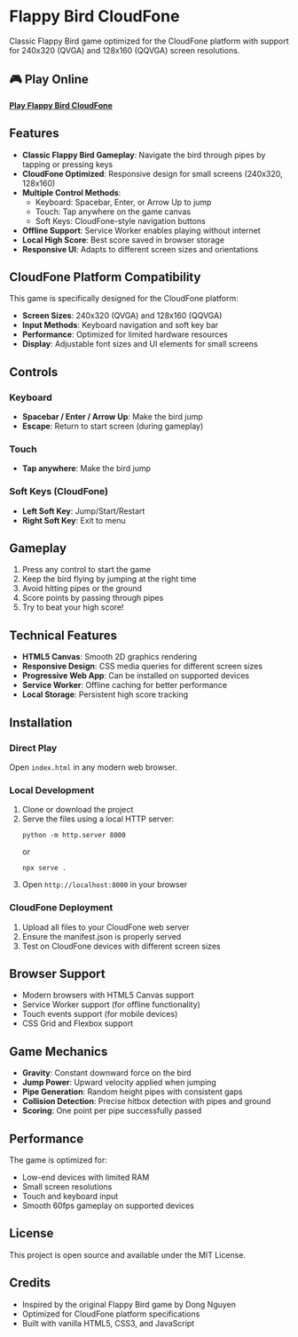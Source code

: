 # Flappy Bird CloudFone

Classic Flappy Bird game optimized for the CloudFone platform with support for 240x320 (QVGA) and 128x160 (QQVGA) screen resolutions.

## 🎮 Play Online
**[Play Flappy Bird CloudFone](https://phucph0501.github.io/Flappy-Bird-CloudFone/)**

## Features

- **Classic Flappy Bird Gameplay**: Navigate the bird through pipes by tapping or pressing keys
- **CloudFone Optimized**: Responsive design for small screens (240x320, 128x160)
- **Multiple Control Methods**: 
  - Keyboard: Spacebar, Enter, or Arrow Up to jump
  - Touch: Tap anywhere on the game canvas
  - Soft Keys: CloudFone-style navigation buttons
- **Offline Support**: Service Worker enables playing without internet
- **Local High Score**: Best score saved in browser storage
- **Responsive UI**: Adapts to different screen sizes and orientations

## CloudFone Platform Compatibility

This game is specifically designed for the CloudFone platform:

- **Screen Sizes**: 240x320 (QVGA) and 128x160 (QQVGA)
- **Input Methods**: Keyboard navigation and soft key bar
- **Performance**: Optimized for limited hardware resources
- **Display**: Adjustable font sizes and UI elements for small screens

## Controls

### Keyboard
- **Spacebar / Enter / Arrow Up**: Make the bird jump
- **Escape**: Return to start screen (during gameplay)

### Touch
- **Tap anywhere**: Make the bird jump

### Soft Keys (CloudFone)
- **Left Soft Key**: Jump/Start/Restart
- **Right Soft Key**: Exit to menu

## Gameplay

1. Press any control to start the game
2. Keep the bird flying by jumping at the right time
3. Avoid hitting pipes or the ground
4. Score points by passing through pipes
5. Try to beat your high score!

## Technical Features

- **HTML5 Canvas**: Smooth 2D graphics rendering
- **Responsive Design**: CSS media queries for different screen sizes
- **Progressive Web App**: Can be installed on supported devices
- **Service Worker**: Offline caching for better performance
- **Local Storage**: Persistent high score tracking

## Installation

### Direct Play
Open `index.html` in any modern web browser.

### Local Development
1. Clone or download the project
2. Serve the files using a local HTTP server:
   ```
   python -m http.server 8000
   ```
   or
   ```
   npx serve .
   ```
3. Open `http://localhost:8000` in your browser

### CloudFone Deployment
1. Upload all files to your CloudFone web server
2. Ensure the manifest.json is properly served
3. Test on CloudFone devices with different screen sizes

## Browser Support

- Modern browsers with HTML5 Canvas support
- Service Worker support (for offline functionality)
- Touch events support (for mobile devices)
- CSS Grid and Flexbox support

## Game Mechanics

- **Gravity**: Constant downward force on the bird
- **Jump Power**: Upward velocity applied when jumping
- **Pipe Generation**: Random height pipes with consistent gaps
- **Collision Detection**: Precise hitbox detection with pipes and ground
- **Scoring**: One point per pipe successfully passed

## Performance

The game is optimized for:
- Low-end devices with limited RAM
- Small screen resolutions
- Touch and keyboard input
- Smooth 60fps gameplay on supported devices

## License

This project is open source and available under the MIT License.

## Credits

- Inspired by the original Flappy Bird game by Dong Nguyen
- Optimized for CloudFone platform specifications
- Built with vanilla HTML5, CSS3, and JavaScript